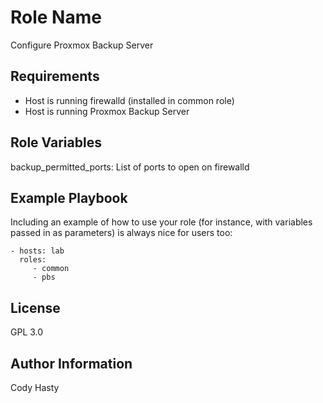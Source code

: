 Role Name
=========

Configure Proxmox Backup Server

Requirements
------------

- Host is running firewalld (installed in common role)
- Host is running Proxmox Backup Server

Role Variables
--------------

backup_permitted_ports: List of ports to open on firewalld


Example Playbook
----------------

Including an example of how to use your role (for instance, with variables passed in as parameters) is always nice for users too:

    - hosts: lab
      roles:
         - common
         - pbs

License
-------

GPL 3.0

Author Information
------------------

Cody Hasty